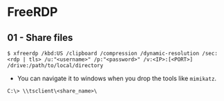 # FreeRDP

## 01 - Share files

`$ xfreerdp /kbd:US /clipboard /compression /dynamic-resolution /sec:<rdp | tls> /u:"<username>" /p:"<password>" /v:<IP>:[<PORT>] /drive:/path/to/local/directory`

- You can navigate it to windows when you drop the tools like `mimikatz`.

`C:\> \\tsclient\<share_name>\`